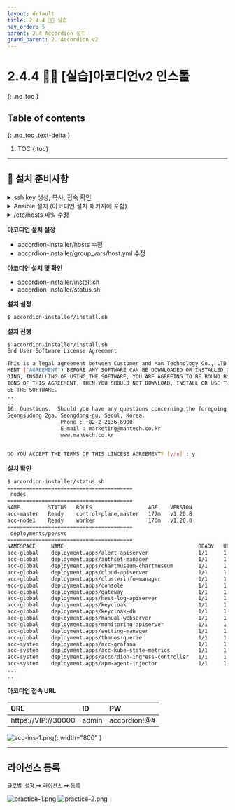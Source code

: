 ```yaml
---
layout: default
title: 2.4.4 👨‍💻 실습
nav_order: 5
parent: 2.4 Accordion 설치
grand_parent: 2. Accordion v2
---
```


# 2.4.4 👨‍💻 [실습]아코디언v2 인스톨
{: .no_toc }

## Table of contents
{: .no_toc .text-delta }

1. TOC
{:toc}


---


## 📖 설치 준비사항

<details>
<summary>ssh key 생성, 복사, 접속 확인</summary>
  
{% highlight bash %}


Ansible script 수행을 위해 각 노드에서 ssh로 root 로그인이 가능하도록 설정 변경합니다. (Master&node 서버) 
$ vi /etc/ssh/sshd_config
…
PasswordAuthentication yes
PermitRootLogin yes
…
$ systemctl restart sshd

master서버에서 ssh key를 생성합니다. (Master 서버) (Master서버를 포함하여 적용해야합니다.)
$ ssh-copy-id -i /root/.ssh/id_rsa.pub [노드IP]
The authenticity of host '10.140.0.3 (10.140.0.3)' can’t be established.
ECDSA key fingerprint is 34:b2:38:b8:be:1b:dd:f1:44:d8:ba:ec:92:d1:d6:dc.
Are you sure you want to continue connecting (yes/no)? yes
/bin/ssh-copy-id: INFO: attempting to log in with the new key(s), to filter out any that are already installed
/bin/ssh-copy-id: INFO: 1 key(s) remain to be installed — if you are prompted now it is to install the new keys
root@10.140.0.3’s password:
Number of key(s) added: 1
Now try logging into the machine, with: "ssh '10.140.0.3'"
and check to make sure that only the key(s) you wanted were added.
(cluster의 구성서버 모두 등록할 때까지 반복해야 합니다.)

SSH Key 설정이 정상적인 확인합니다. (Master 서버) (Master서버를 포함하여 적용해야합니다.)
$ ssh [노드IP]
The authenticity of host 'acc-node1 (10.140.0.3)' can’t be established.
ECDSA key fingerprint is 34:b2:38:b8:be:1b:dd:f1:44:d8:ba:ec:92:d1:d6:dc.
Are you sure you want to continue connecting (yes/no)? yes
Warning: Permanently added 'acc-node1' (ECDSA) to the list of known hosts.
Last failed login: Mon Sep 4 08:17:06 UTC 2017 from 59.49.38.210 on ssh:notty
There was 1 failed login attempt since the last successful login.
Last login: Mon Sep 4 07:18:33 2017
[root@acc-node1 ~] (패스워드 없이 로그인이 가능하면 정상입니다.)

{% endhighlight %}
   
</details>


<details>
<summary>Ansible 설치 (아코디언 설치 패키지에 포함)</summary>
  
{% highlight bash %}
# 각 OS에 맞도록 접속
$ /rpms/rpm_redhat7/0_ansible/install.sh # Redhat 계열 7버전
$ /rpms/rpm_redhat8/0_ansible/install.sh # Redhat 계열 8버전
$ /rpms/rpm_dpkg/0_ansible/install.sh # ubuntu 18버전

{% endhighlight %}
   
</details>

<details>
<summary>/etc/hosts 파일 수정</summary>
  
{% highlight bash %}

$ vi /etc/hosts
10.140.0.2
acc-master
10.140.0.3
acc-node1
10.140.0.4
acc-node2
10.140.0.5
acc-master2
10.140.0.6
acc-master3
…
{% endhighlight %}
   
</details>


**아코디언 설치 설정**
- accordion-installer/hosts 수정
- accordion-installer/group_vars/host.yml 수정


**아코디언 설치 및 확인**
- accordion-installer/install.sh
- accordion-installer/status.sh

**설치 설정**
```bash
$ accordion-installer/install.sh
```

**설치 진행**
```bash
$ accordion-installer/install.sh
End User Software License Agreement

This is a legal agreement between Customer and Man Technology Co., LTD. ("Mantech").  YOU MUST READ AND AGREE TO THE TERMS OF THIS END USER SOFTWARE LICENSE AGREE
MENT ("AGREEMENT") BEFORE ANY SOFTWARE CAN BE DOWNLOADED OR INSTALLED OR USED.  BY CLICKING ON THE "ACCEPT" BUTTON OR TYPING THE "Y" OF THIS AGREEMENT, OR DOWNLOA
DING, INSTALLING OR USING THE SOFTWARE, YOU ARE AGREEING TO BE BOUND BY THE TERMS AND CONDITIONS OF THIS AGREEMENT.  IF YOU DO NOT AGREE WITH THE TERMS AND CONDIT
IONS OF THIS AGREEMENT, THEN YOU SHOULD NOT DOWNLOAD, INSTALL OR USE THE SOFTWARE.  BY DOING SO YOU FORGO ANY IMPLIED OR STATED RIGHTS TO DOWNLOAD OR INSTALL OR U
SE THE SOFTWARE.
...
...
16. Questions.  Should you have any questions concerning the foregoing, please contact Mantech at the following address: Man Technology Co., LTD. 12th Fl, 308-4,
Seongsudong 2ga, Seongdong-gu, Seoul, Korea.
                 Phone : +82-2-2136-6900
                 E-mail : marketing@mantech.co.kr
                 www.mantech.co.kr


DO YOU ACCEPT THE TERMS OF THIS LINCESE AGREEMENT? [y/n] : y
```

**설치 확인**
```bash
$ accordion-installer/status.sh
========================================
 nodes
========================================
NAME         STATUS   ROLES                  AGE    VERSION
acc-master   Ready    control-plane,master   177m   v1.20.8
acc-node1    Ready    worker                 176m   v1.20.8
========================================
 deployments/po/svc
========================================
NAMESPACE     NAME                                           READY   UP-TO-DATE   AVAILABLE   AGE
acc-global    deployment.apps/alert-apiserver                1/1     1            1           162m
acc-global    deployment.apps/authset-manager                1/1     1            1           161m
acc-global    deployment.apps/chartmuseum-chartmuseum        1/1     1            1           163m
acc-global    deployment.apps/cloud-apiserver                1/1     1            1           161m
acc-global    deployment.apps/clusterinfo-manager            1/1     1            1           172m
acc-global    deployment.apps/console                        1/1     1            1           162m
acc-global    deployment.apps/gateway                        1/1     1            1           162m
acc-global    deployment.apps/host-log-apiserver             1/1     1            1           162m
acc-global    deployment.apps/keycloak                       1/1     1            1           163m
acc-global    deployment.apps/keycloak-db                    1/1     1            1           163m
acc-global    deployment.apps/manual-webserver               1/1     1            1           161m
acc-global    deployment.apps/monitoring-apiserver           1/1     1            1           162m
acc-global    deployment.apps/setting-manager                1/1     1            1           163m
acc-global    deployment.apps/thanos-querier                 1/1     1            1           163m
acc-system    deployment.apps/acc-grafana                    1/1     1            1           170m
acc-system    deployment.apps/acc-kube-state-metrics         1/1     1            1           170m
acc-system    deployment.apps/accordion-ingress-controller   1/1     1            1           170m
acc-system    deployment.apps/apm-agent-injector             1/1     1            1           166m
...
...

```

**아코디언 접속 URL**

| URL      | ID    | PW    |
|:---------|:------|:------|
| https://VIP://30000      | admin  | accordion!@# |

![acc-ins-1.png](/assets/images/accordion/acc-ins-1.png){: width="800" }


---


## 라이선스 등록
`글로벌 설정` ➡ `라이선스` ➡ `등록`

![practice-1.png](/assets/images/accordion/practice-1.png)
![practice-2.png](/assets/images/accordion/practice-2.png)
